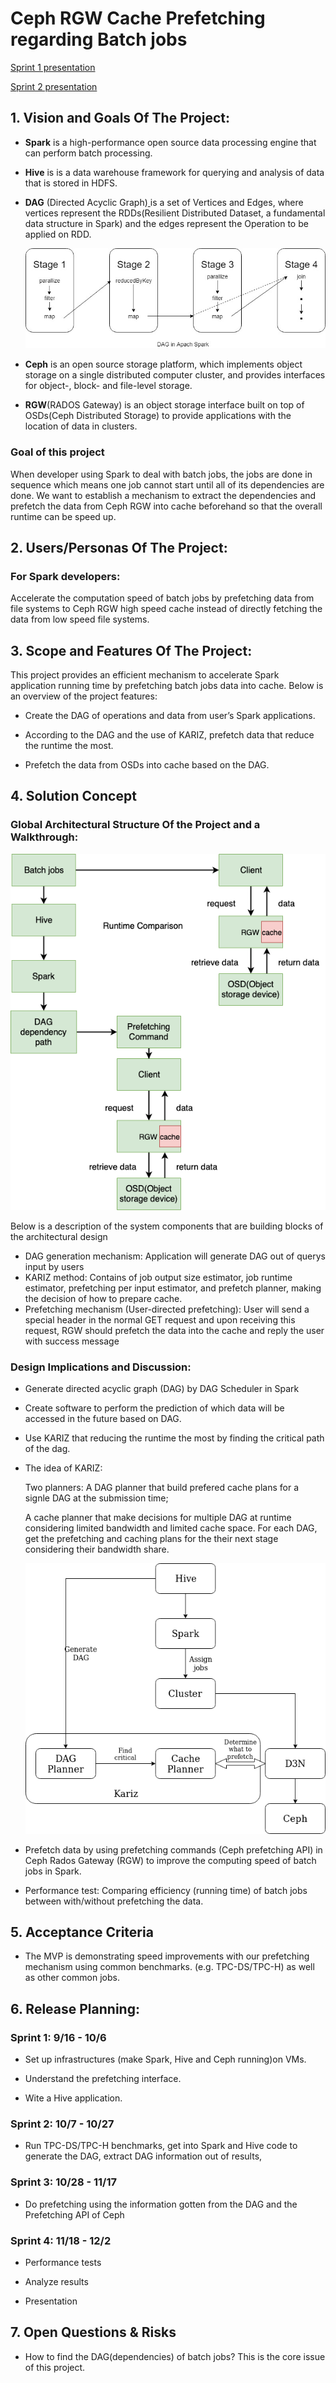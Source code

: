 # Ceph RGW Cache Prefetching regarding Batch jobs
[Sprint 1 presentation](https://docs.google.com/presentation/d/1Wu4Z7c8MkjNF0_733TzDGl1x2EopEmEqpkTrnMzqN3k/edit#slide=id.p)

[Sprint 2 presentation](https://docs.google.com/presentation/d/1DTolgI3JfyM3HCCrTtMie6bbcx3SGHGu_B-67uDjoYU/edit#slide=id.p)
## 1. Vision and Goals Of The Project:

- **Spark** is a high-performance open source data processing engine that can perform batch processing. 

- **Hive** is is a data warehouse framework for querying and analysis of data that is stored in HDFS.

- **DAG** (Directed Acyclic Graph)[ ](http://data-flair.training/blogs/apache-spark-tutorial/)is a set of Vertices and Edges, where vertices represent the RDDs(Resilient Distributed Dataset, a fundamental data structure in Spark) and the edges represent the Operation to be applied on RDD.

  ![DAG](https://github.com/BU-NU-CLOUD-F19/Ceph_RGW_Cache_Prefetching_regarding_Batch_jobs/blob/master/doc/DAG.jpg)

- **Ceph** is an open source storage platform, which implements object storage on a single distributed computer cluster, and provides interfaces for object-, block- and file-level storage. 

- **RGW**(RADOS Gateway) is an object storage interface built on top of OSDs(Ceph Distributed Storage) to provide applications with the location of data in clusters.

### Goal of this project

When developer using Spark to deal with batch jobs, the jobs are done in sequence which means one job cannot start until all of its dependencies are done. We want to establish a mechanism to extract the dependencies and prefetch the data from Ceph RGW into cache beforehand so that the overall runtime can be speed up.

## 2. Users/Personas Of The Project:

### For Spark developers:

Accelerate the computation speed of batch jobs by prefetching data from file systems to Ceph RGW high speed cache instead of directly fetching the data from low speed file systems.

## 3. Scope and Features Of The Project:

This project provides an efficient mechanism to accelerate  Spark application running time by prefetching batch jobs data into cache. Below is an overview of the project features:

- Create the DAG of operations and data from user’s Spark applications.

- According to the DAG and the use of KARIZ, prefetch data that reduce the runtime the most. 

- Prefetch the data from OSDs into cache based on the DAG.



## 4. Solution Concept

### Global Architectural Structure Of the Project and a Walkthrough:

![design](https://github.com/BU-NU-CLOUD-F19/Ceph_RGW_Cache_Prefetching_regarding_Batch_jobs/blob/master/doc/Design.png)

Below is a description of the system components that are building blocks of the architectural design

- DAG generation mechanism: Application will generate DAG out of querys input by users
- KARIZ method: Contains of job output size estimator, job runtime estimator, prefetching per input estimator, and prefetch planner, making the decision of how to prepare cache.
- Prefetching mechanism (User-directed prefetching): User will send a special header in the normal GET request and upon receiving this request, RGW should prefetch the data into the cache and reply the user with success message

### Design Implications and Discussion:

- Generate directed acyclic graph (DAG) by DAG Scheduler in Spark
- Create software to perform the prediction of which data will be
   accessed in the future based on DAG.
- Use KARIZ that reducing the runtime the most by finding the critical path of the dag.
- The idea of KARIZ:
  
  Two planners: A DAG planner that build prefered cache plans for a signle DAG at the submission time;
  
  A cache planner that make decisions for multiple DAG at runtime considering limited bandwidth and limited cache space. For each DAG, get the prefetching and caching plans for the their next stage considering their bandwidth share. 
  
  ![kariz](https://github.com/BU-NU-CLOUD-F19/Ceph_RGW_Cache_Prefetching_regarding_Batch_jobs/blob/master/doc/kariz.png)

- Prefetch data by using prefetching commands (Ceph prefetching API) in
     Ceph Rados Gateway (RGW) to improve the computing speed of batch jobs in Spark.
- Performance test: Comparing efficiency (running time) of batch jobs between with/without prefetching the data. 

## 5. Acceptance Criteria

- The MVP is demonstrating speed improvements with our prefetching mechanism using common benchmarks. (e.g. TPC-DS/TPC-H) as well as other common jobs.


## 6. Release Planning:

### Sprint 1: 9/16 - 10/6 

-   Set up infrastructures (make Spark, Hive and Ceph running)on VMs.
  
-   Understand the prefetching interface.
  
-   Wite a Hive application.
  
### Sprint 2: 10/7 - 10/27

-   Run TPC-DS/TPC-H benchmarks, get into Spark and Hive code to generate the DAG, extract DAG information out of results,
  

### Sprint 3: 10/28 - 11/17

-   Do prefetching using the information gotten from the DAG and the Prefetching API of Ceph
  
### Sprint 4: 11/18 - 12/2

-   Performance tests
  
-   Analyze results
  
-   Presentation

## 7. Open Questions & Risks

- How to find the DAG(dependencies) of batch jobs? This is the core issue of this project.





